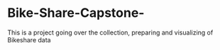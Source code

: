 # Bike-Share-Capstone-
This is a project going over the collection, preparing and visualizing of Bikeshare data
